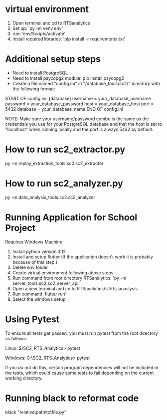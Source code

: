 # virtual environment
1. Open terminal and cd to RTSanalytics
2. Set up: 'py -m venv env'
3. run: 'env/Scripts/activate'
4. install required libraries: 'pip install -r requirements.txt'

# Additional setup steps
- Need to install PostgreSQL
- Need to install psycopg2 module:
    pip install psycopg2
- Create a file named "config.ini" in "/database_tools/sc2/" directory
    with the following format:

START OF config.ini:
[database]
username = your_database_username
password = your_database_password
host = your_database_host
port = 5432
database = your_database_name
END OF config.ini

NOTE: Make sure your username/password combo is the same as the
    credentials you use for your PostgreSQL database and that the
    host is set to "localhost" when running locally and the port
    is always 5432 by default.

# How to run sc2_extractor.py
py -m replay_extraction_tools.sc2.sc2_extractor

# How to run sc2_analyzer.py
py -m data_analysis_tools.sc2.sc2_analyzer

# Running Application for School Project
Requires Windows Machine
1. Install python version 3.12
2. Install and setup flutter (If the application doesn't work it is probably because of this step.)
3. Delete env folder
4. Create virtual environment following above steps
5. Run command from root directory RTSanalytics: 'py -m server_tools.sc2.sc2_server_api'
6. Open a new terminal and cd to RTSanalytics/UI/rts-anaslysis
7. Run command 'flutter run'
8. Select the windows setup


# Using Pytest
To ensure all tests get passed, you must run pytest from the root directory as follows:

Linux:
$/SC2_RTS_Analytics> pytest

Windows:
C:\SC2_RTS_Analytics> pytest

If you do not do this, certain program dependencies will not be included in
the tests, which could cause some tests to fail depending on the current working
directory.

# Running black to reformat code
black "relative\path\to\file.py"